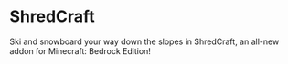 # ShredCraft
Ski and snowboard your way down the slopes in ShredCraft, an all-new addon for Minecraft: Bedrock Edition!
